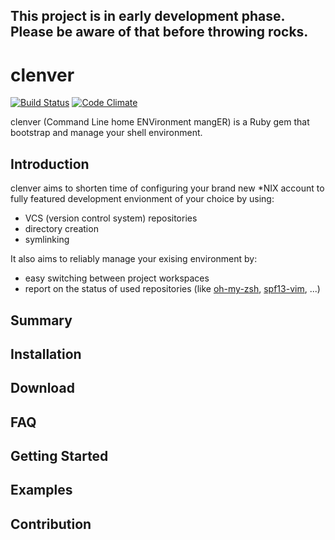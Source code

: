 ## This project is in early development phase. Please be aware of that before throwing rocks.

clenver
=======
[![Build Status](https://travis-ci.org/pietrushnic/clenver.png?branch=master)](https://travis-ci.org/pietrushnic/clenver) [![Code Climate](https://codeclimate.com/github/pietrushnic/clenver.png)](https://codeclimate.com/github/pietrushnic/clenver)

clenver (Command Line home ENVironment mangER) is a Ruby gem that bootstrap and manage your shell environment. 

## Introduction

clenver aims to shorten time of configuring your brand new *NIX account to fully featured development envionment of your choice by using:
* VCS (version control system) repositories
* directory creation
* symlinking

It also aims to reliably manage your exising environment by:
* easy switching between project workspaces
* report on the status of used repositories (like [oh-my-zsh](), [spf13-vim](), ...)

## Summary
## Installation
## Download
## FAQ
## Getting Started
## Examples
## Contribution
